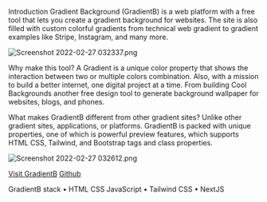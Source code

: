Introduction
Gradient Background (GradientB) is a web platform with a free tool that lets you create a gradient background for websites. The site is also filled with custom colorful gradients from technical web gradient to gradient examples like Stripe, Instagram, and many more.

![Screenshot 2022-02-27 032337.png](https://cdn.hashnode.com/res/hashnode/image/upload/v1645928833978/dySbT9Bpo.png)

Why make this tool?
A Gradient is a unique color property that shows the interaction between two or multiple colors combination. Also, with a mission to build a better internet, one digital project at a time. From building Cool Backgrounds another free design tool to generate background wallpaper for websites, blogs, and phones.

What makes GradientB different from other gradient sites?
Unlike other gradient sites, applications, or platforms. GradientB is packed with unique properties, one of which is powerful preview features, which supports HTML CSS, Tailwind, and Bootstrap tags and class properties.

![Screenshot 2022-02-27 032612.png](https://cdn.hashnode.com/res/hashnode/image/upload/v1645928862661/qPD7Ucac4.png)


[Visit GradientB](https://gradientb.netlify.app/)
[Github](https://github.com/Tesimune/gradientbg)

GradientB stack
•	HTML CSS JavaScript
•	Tailwind CSS
•	NextJS
